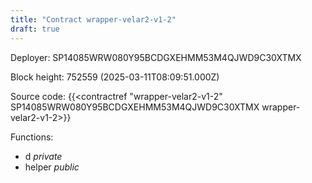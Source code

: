 ```yaml
---
title: "Contract wrapper-velar2-v1-2"
draft: true
---
```

Deployer: SP14085WRW080Y95BCDGXEHMM53M4QJWD9C30XTMX


 



Block height: 752559 (2025-03-11T08:09:51.000Z)

Source code: {{<contractref "wrapper-velar2-v1-2" SP14085WRW080Y95BCDGXEHMM53M4QJWD9C30XTMX wrapper-velar2-v1-2>}}

Functions:

* d _private_
* helper _public_
